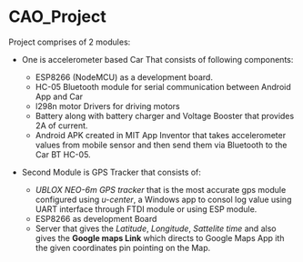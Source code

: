 # CAO_Project

Project comprises of 2 modules:

- One is accelerometer based Car That consists of following components:
    - ESP8266 (NodeMCU) as a development board.
    - HC-05 Bluetooth module for serial communication between Android App and Car
    - l298n motor Drivers for driving motors
    - Battery along with battery charger and Voltage Booster that provides 2A of current.
    - Android APK created in MIT App Inventor that takes accelerometer values from mobile sensor and then send them via Bluetooth to the Car BT HC-05.

- Second Module is GPS Tracker that consists of:
    - *UBLOX NEO-6m GPS tracker* that is the most accurate gps module configured using *u-center*, a Windows app to consol log value using UART interface through FTDI module or using ESP module.
    - ESP8266 as development Board
    - Server that gives the *Latitude*, *Longitude*, *Sattelite time* and also gives the **Google maps Link** which directs to Google Maps App ith the given coordinates pin pointing on the Map.